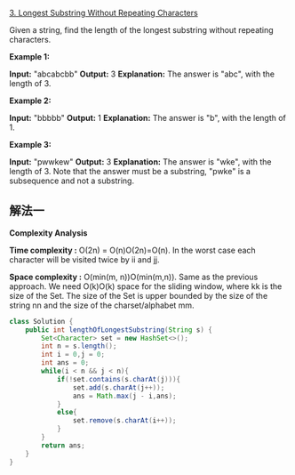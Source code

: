 

[3. Longest Substring Without Repeating Characters](https://leetcode.com/problems/longest-substring-without-repeating-characters/)

Given a string, find the length of the longest substring without repeating characters.

**Example 1:**

**Input:** "abcabcbb"
**Output:** 3
**Explanation:** The answer is "abc", with the length of 3.

**Example 2:**

**Input:** "bbbbb"
**Output:** 1
**Explanation:** The answer is "b", with the length of 1.

**Example 3:**

**Input:** "pwwkew"
**Output:** 3
**Explanation:** The answer is "wke", with the length of 3. Note that the answer must be a substring, "pwke" is a subsequence and not a substring.

## 解法一

**Complexity Analysis**

**Time complexity :**  O(2n) = O(n)O(2n)=O(n). In the worst case each character will be visited twice by ii and jj.

**Space complexity :** O(min(m, n))O(min(m,n)). Same as the previous approach. We need O(k)O(k) space for the sliding window, where kk is the size of the Set. The size of the Set is upper bounded by the size of the string nn and the size of the charset/alphabet mm.

```java
class Solution {
    public int lengthOfLongestSubstring(String s) {
        Set<Character> set = new HashSet<>();
        int n = s.length();
        int i = 0,j = 0;
        int ans = 0;
        while(i < n && j < n){
            if(!set.contains(s.charAt(j))){
                set.add(s.charAt(j++));
                ans = Math.max(j - i,ans);
            }
            else{
                set.remove(s.charAt(i++));
            }
        }
        return ans;
    }
}
```
